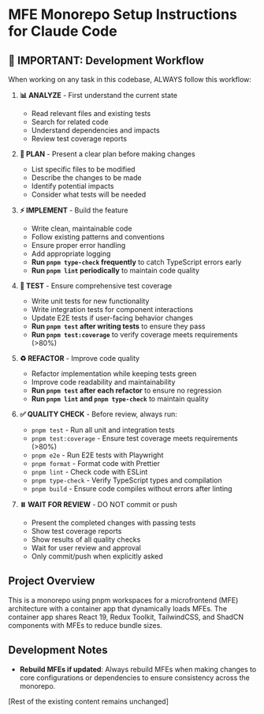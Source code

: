 # MFE Monorepo Setup Instructions for Claude Code

## 🔄 IMPORTANT: Development Workflow

When working on any task in this codebase, ALWAYS follow this workflow:

1. **📊 ANALYZE** - First understand the current state
   - Read relevant files and existing tests
   - Search for related code
   - Understand dependencies and impacts
   - Review test coverage reports

2. **📝 PLAN** - Present a clear plan before making changes
   - List specific files to be modified
   - Describe the changes to be made
   - Identify potential impacts
   - Consider what tests will be needed

3. **⚡ IMPLEMENT** - Build the feature
   - Write clean, maintainable code
   - Follow existing patterns and conventions
   - Ensure proper error handling
   - Add appropriate logging
   - **Run `pnpm type-check` frequently** to catch TypeScript errors early
   - **Run `pnpm lint` periodically** to maintain code quality

4. **🧪 TEST** - Ensure comprehensive test coverage
   - Write unit tests for new functionality
   - Write integration tests for component interactions
   - Update E2E tests if user-facing behavior changes
   - **Run `pnpm test` after writing tests** to ensure they pass
   - **Run `pnpm test:coverage`** to verify coverage meets requirements (>80%)

5. **♻️ REFACTOR** - Improve code quality
   - Refactor implementation while keeping tests green
   - Improve code readability and maintainability
   - **Run `pnpm test` after each refactor** to ensure no regression
   - **Run `pnpm lint` and `pnpm type-check`** to maintain quality

6. **✅ QUALITY CHECK** - Before review, always run:
   - `pnpm test` - Run all unit and integration tests
   - `pnpm test:coverage` - Ensure test coverage meets requirements (>80%)
   - `pnpm e2e` - Run E2E tests with Playwright
   - `pnpm format` - Format code with Prettier
   - `pnpm lint` - Check code with ESLint
   - `pnpm type-check` - Verify TypeScript types and compilation
   - `pnpm build` - Ensure code compiles without errors after linting

7. **⏸️ WAIT FOR REVIEW** - DO NOT commit or push
   - Present the completed changes with passing tests
   - Show test coverage reports
   - Show results of all quality checks
   - Wait for user review and approval
   - Only commit/push when explicitly asked

## Project Overview

This is a monorepo using pnpm workspaces for a microfrontend (MFE) architecture with a container app that dynamically loads MFEs. The container app shares React 19, Redux Toolkit, TailwindCSS, and ShadCN components with MFEs to reduce bundle sizes.

## Development Notes

- **Rebuild MFEs if updated**: Always rebuild MFEs when making changes to core configurations or dependencies to ensure consistency across the monorepo.

[Rest of the existing content remains unchanged]
